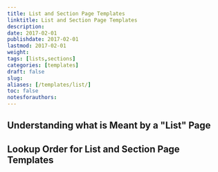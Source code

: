 ```yaml
---
title: List and Section Page Templates
linktitle: List and Section Page Templates
description:
date: 2017-02-01
publishdate: 2017-02-01
lastmod: 2017-02-01
weight:
tags: [lists,sections]
categories: [templates]
draft: false
slug:
aliases: [/templates/list/]
toc: false
notesforauthors:
---
```


## Understanding what is Meant by a "List" Page

## Lookup Order for List and Section Page Templates